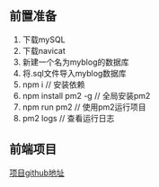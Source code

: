 ## 前置准备

1. 下载mySQL
2. 下载navicat
3. 新建一个名为myblog的数据库
4. 将.sql文件导入myblog数据库
5. npm i // 安装依赖
6. npm install pm2 -g     // 全局安装pm2
7. npm run pm2            // 使用pm2运行项目
8. pm2 logs               // 查看运行日志

## 前端项目

[项目github地址](https://github.com/djl57/myblog-vue)
